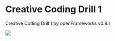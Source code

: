 # Creative Coding Drill 1
Creative Coding Drill 1 by openFrameworks v0.9.1

<img src="http://dev.tkmh.me/wp/wp-content/uploads/2016/02/drill1Img.png">
